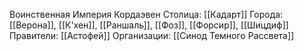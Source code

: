 Воинственная Империя Кордаэвен
Столица: [[Кадарт]] 
Города: [[Верона]], [[К'хен]], [[Раншаль]], [[Фоз]], [[Форсир]], [[Шицдиф]]
Правители: [[Астофей]]
Организации: [[Синод Темного Рассвета]]
